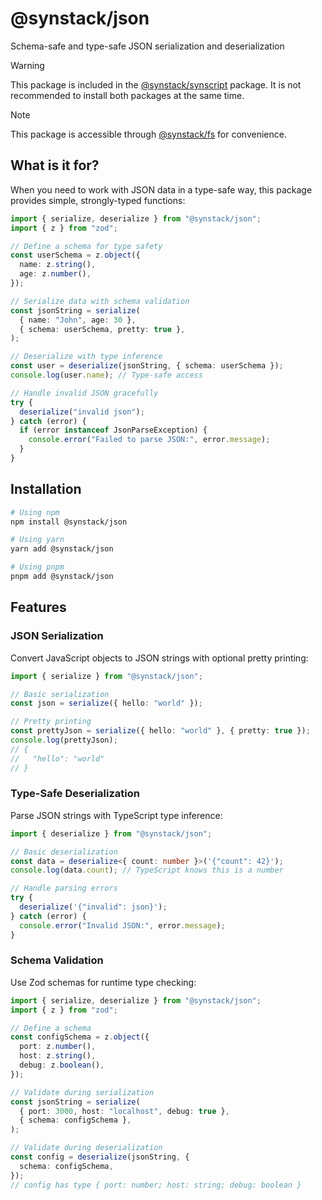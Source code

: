# @synstack/json

Schema-safe and type-safe JSON serialization and deserialization

> [!WARNING]
> This package is included in the [@synstack/synscript](https://github.com/pAIrprogio/synscript) package. It is not recommended to install both packages at the same time.

> [!NOTE]
> This package is accessible through [@synstack/fs](../fs/README.md) for convenience.

## What is it for?

When you need to work with JSON data in a type-safe way, this package provides simple, strongly-typed functions:

```typescript
import { serialize, deserialize } from "@synstack/json";
import { z } from "zod";

// Define a schema for type safety
const userSchema = z.object({
  name: z.string(),
  age: z.number(),
});

// Serialize data with schema validation
const jsonString = serialize(
  { name: "John", age: 30 },
  { schema: userSchema, pretty: true },
);

// Deserialize with type inference
const user = deserialize(jsonString, { schema: userSchema });
console.log(user.name); // Type-safe access

// Handle invalid JSON gracefully
try {
  deserialize("invalid json");
} catch (error) {
  if (error instanceof JsonParseException) {
    console.error("Failed to parse JSON:", error.message);
  }
}
```

## Installation

```bash
# Using npm
npm install @synstack/json

# Using yarn
yarn add @synstack/json

# Using pnpm
pnpm add @synstack/json
```

## Features

### JSON Serialization

Convert JavaScript objects to JSON strings with optional pretty printing:

```typescript
import { serialize } from "@synstack/json";

// Basic serialization
const json = serialize({ hello: "world" });

// Pretty printing
const prettyJson = serialize({ hello: "world" }, { pretty: true });
console.log(prettyJson);
// {
//   "hello": "world"
// }
```

### Type-Safe Deserialization

Parse JSON strings with TypeScript type inference:

```typescript
import { deserialize } from "@synstack/json";

// Basic deserialization
const data = deserialize<{ count: number }>('{"count": 42}');
console.log(data.count); // TypeScript knows this is a number

// Handle parsing errors
try {
  deserialize('{"invalid": json}');
} catch (error) {
  console.error("Invalid JSON:", error.message);
}
```

### Schema Validation

Use Zod schemas for runtime type checking:

```typescript
import { serialize, deserialize } from "@synstack/json";
import { z } from "zod";

// Define a schema
const configSchema = z.object({
  port: z.number(),
  host: z.string(),
  debug: z.boolean(),
});

// Validate during serialization
const jsonString = serialize(
  { port: 3000, host: "localhost", debug: true },
  { schema: configSchema },
);

// Validate during deserialization
const config = deserialize(jsonString, {
  schema: configSchema,
});
// config has type { port: number; host: string; debug: boolean }
```
